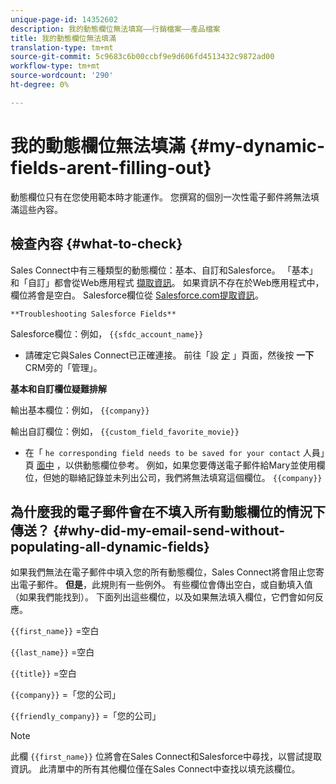 ```yaml
---
unique-page-id: 14352602
description: 我的動態欄位無法填寫——行銷檔案——產品檔案
title: 我的動態欄位無法填滿
translation-type: tm+mt
source-git-commit: 5c9683c6b00ccbf9e9d606fd4513432c9872ad00
workflow-type: tm+mt
source-wordcount: '290'
ht-degree: 0%

---
```



# 我的動態欄位無法填滿 {#my-dynamic-fields-arent-filling-out}

動態欄位只有在您使用範本時才能運作。 您撰寫的個別一次性電子郵件將無法填滿這些內容。

## 檢查內容 {#what-to-check}

Sales Connect中有三種類型的動態欄位：基本、自訂和Salesforce。 「基本」和「自訂」都會從Web應用程式 [擷取資訊](http://toutapp.com/login)。 如果資訊不存在於Web應用程式中，欄位將會是空白。 Salesforce欄位從 [Salesforce.com提取資訊](http://salesforce.com)。

`**Troubleshooting Salesforce Fields**`

Salesforce欄位：例如， `{{sfdc_account_name}}`

* 請確定它與Sales Connect已正確連接。 前往「設 [定](http://toutapp.com/next#settings) 」頁面，然後按 **一下** CRM旁的「管理」。

**基本和自訂欄位疑難排解**

輸出基本欄位：例如， `{{company}}`

輸出自訂欄位：例如， `{{custom_field_favorite_movie}}`

* 在「 `he corresponding field needs to be saved for your contact` 人員」頁 [面中](http://toutapp.com/next#relationships) ，以供動態欄位參考。 例如，如果您要傳送電子郵件給Mary並使用欄位，但她的聯絡記錄並未列出公司，我們將無法填寫這個欄位。 `{{company}}`

## 為什麼我的電子郵件會在不填入所有動態欄位的情況下傳送？ {#why-did-my-email-send-without-populating-all-dynamic-fields}

如果我們無法在電子郵件中填入您的所有動態欄位，Sales Connect將會阻止您寄出電子郵件。 **但是**，此規則有一些例外。 有些欄位會傳出空白，或自動填入值（如果我們能找到）。 下面列出這些欄位，以及如果無法填入欄位，它們會如何反應。

`{{first_name}}` =空白

`{{last_name}}` =空白

`{{title}}` =空白

`{{company}}` =「您的公司」

`{{friendly_company}}` =「您的公司」

>[!NOTE]
>
>此欄 `{{first_name}}` 位將會在Sales Connect和Salesforce中尋找，以嘗試提取資訊。 此清單中的所有其他欄位僅在Sales Connect中查找以填充該欄位。

